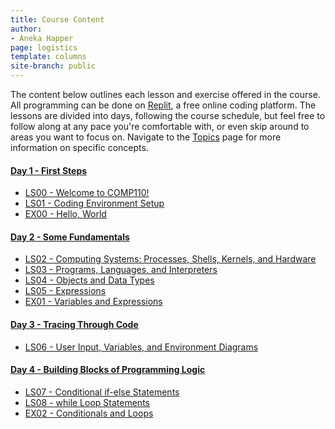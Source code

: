 ```yaml
---
title: Course Content
author:
- Aneka Happer
page: logistics
template: columns
site-branch: public
---
```


The content below outlines each lesson and exercise offered in the course. All programming can be done on [Replit](https://replit.com/~), a free online coding platform. The lessons are divided into days, following the course schedule, but feel free to follow along at any pace you're comfortable with, or even skip around to areas you want to focus on. Navigate to the [Topics](/public/topics.html) page for more information on specific concepts.  

</div>

<div class="container link-page">
<div class="box">

#### [Day 1 - First Steps](/public/days/day1.html)

* [LS00 - Welcome to COMP110!](/public/days/day1.html#LS00)
* [LS01 - Coding Environment Setup](/public/days/day1.html#LS01)
* [EX00 - Hello, World](/public/days/day1.html#EX00)

#### [Day 2 - Some Fundamentals ](/public/days/day2.html)

* [LS02 - Computing Systems: Processes, Shells, Kernels, and Hardware](/public/days/day2.html#LS02)
* [LS03 - Programs, Languages, and Interpreters](/public/days/day2.html#LS03)
* [LS04 - Objects and Data Types](/public/days/day2.html#LS04)
* [LS05 - Expressions](/public/days/day2.html#LS05)
* [EX01 - Variables and Expressions](/public/days/day2.html#EX01)

#### [Day 3 - Tracing Through Code](/public/days/day3.html)

* [LS06 - User Input, Variables, and Environment Diagrams](/public/days/day3.html#LS07)

#### [Day 4 - Building Blocks of Programming Logic](/public/days/day4.html)

* [LS07 - Conditional if-else Statements](/public/days/day4.html#LS08)
* [LS08 - while Loop Statements](/public/days/day4.html#LS09)
* [EX02 - Conditionals and Loops](/public/days/day4.html#EX02)


</div>
</div>


</div>